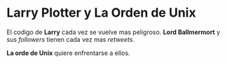 # Larry Plotter y La Orden de Unix

El codigo de **Larry** cada vez se vuelve mas peligroso.
**Lord Ballmermort** y sus *followers* tienen cada vez mas *retweets*.

**La orde de Unix** quiere enfrentarse a ellos. 
